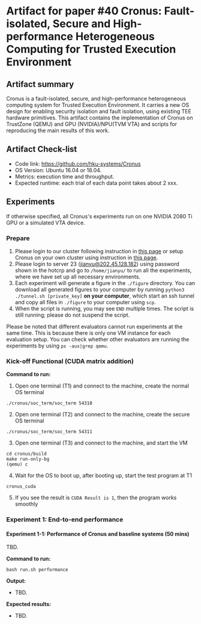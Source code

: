 # Artifact for paper #40 Cronus: Fault-isolated, Secure and High-performance Heterogeneous Computing for Trusted Execution Environment

## Artifact summary

Cronus is a fault-isolated, secure, and high-performance heterogeneous computing system for Trusted Execution Environment. It carries a new OS design for enabling security isolation and fault isolation, using existing TEE hardware primitives. This artifact contains the implementation of Cronus on TrustZone (QEMU) and GPU (NVIDIA)/NPU(TVM VTA) and scripts for reproducing the main results of this work.

## Artifact Check-list

- Code link: <https://github.com/hku-systems/Cronus>
- OS Version: Ubuntu 16.04 or 18.04.
- Metrics: execution time and throughput.
- Expected runtime: each trial of each data point takes about 2 xxx.

## Experiments

If otherwise specified, all Cronus's experiments run on one NVIDIA 2080 Ti GPU or a simulated VTA device.

### Prepare

1. Please login to our cluster following instruction in [this page](https://github.com/hku-systems/cronus/blob/main/docs/servers.md) or setup Cronus on your own cluster using instruction in [this page](https://github.com/hku-systems/cronus/blob/main/docs/config.md).
2. Please login to server 23 (jianyu@202.45.128.182) using password shown in the hotcrp and go to `/home/jianyu/` to run all the experiments, where we have set up all necessary environments.
3. Each experiment will generate a figure in the `./figure` directory. You can download all generated figures to your computer by running `python3 ./tunnel.sh [private_key]` **on your computer**, which start an ssh tunnel and copy all files in `./figure` to your computer using `scp`.
4. When the script is running, you may see `END` multiple times. The script is still running; please do not suspend the script.

Please be noted that different evaluators cannot run experiments at the same time. This is because there is only one VM instance for each evaluation setup. You can check whether other evaluators are running the experiments by using ```ps -aux|grep qemu```.

### Kick-off Functional (CUDA matrix addition)

**Command to run:**

1. Open one terminal (T1) and connect to the machine, create the normal OS terminal

```shell
./cronus/soc_term/soc_term 54310

```

2. Open one terminal (T2) and connect to the machine, create the secure OS terminal
```shell
./cronus/soc_term/soc_term 54311

```

3. Open one terminal (T3) and connect to the machine, and start the VM
```shell
cd cronus/build
make run-only-bg
(qemu) c
```

4. Wait for the OS to boot up, after booting up, start the test program at T1

```shell
cronus_cuda
```

5. If you see the result is ```CUDA Result is 1```, then the program works smoothly

### Experiment 1: End-to-end performance

#### Experiment 1-1: Performance of Cronus and baseline systems (50 mins)

TBD.

**Command to run:**

```shell
bash run.sh performance
```

**Output:**

- TBD.

**Expected results:**

- TBD.
